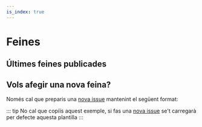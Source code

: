 ```yaml
---
is_index: true
---
```

# Feines

## Últimes feines publicades

<!-- <JobsIndex :limit=3 /> -->

<issues-list
  :limit=0
  emptyMessage="No s'ha trobat cap procés de selecció obert"
  v-bind:github="{organization:'pygrn', repo:'feina', params:{state: 'open'}}"
/>

## Vols afegir una nova feina?

Només cal que preparis una [nova issue](https://github.com/pygrn/feina/issues/new) mantenint el següent format:

<file-content
  v-bind:github="{organization:'pygrn', repo:'feina', path: '.github/ISSUE_TEMPLATE.md'}"
/>

::: tip
No cal que copiïs aquest exemple, si fas una [nova issue](https://github.com/pygrn/feina/issues/new) se't carregarà per defecte aquesta plantilla
:::
